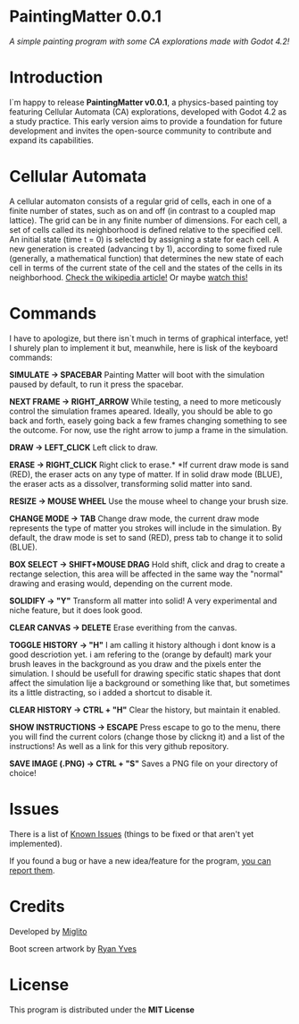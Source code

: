 # PaintingMatter 0.0.1
*A simple painting program with some CA explorations made with Godot 4.2!*



# Introduction

 I`m happy to release **PaintingMatter v0.0.1**, a physics-based painting toy featuring Cellular Automata (CA) explorations, developed with Godot 4.2 as a study practice. This early version aims to provide a foundation for future development and invites the open-source community to contribute and expand its capabilities.


# Cellular Automata

A cellular automaton consists of a regular grid of cells, each in one of a finite number of states, such as on and off (in contrast to a coupled map lattice). The grid can be in any finite number of dimensions. For each cell, a set of cells called its neighborhood is defined relative to the specified cell. An initial state (time t = 0) is selected by assigning a state for each cell. A new generation is created (advancing t by 1), according to some fixed rule (generally, a mathematical function) that determines the new state of each cell in terms of the current state of the cell and the states of the cells in its neighborhood. [Check the wikipedia article!](https://en.wikipedia.org/wiki/Cellular_automaton) Or maybe [watch this!](https://www.youtube.com/watch?v=L4u7Zy_b868)


# Commands

I have to apologize, but there isn`t much in terms of graphical interface, yet! I shurely plan to implement it but, meanwhile, here is lisk of the keyboard commands:

**SIMULATE -> SPACEBAR**
Painting Matter will boot with the simulation paused by default, to run it press the spacebar.

**NEXT FRAME -> RIGHT_ARROW**
While testing, a need to more meticously control the simulation frames apeared. Ideally, you should be able to go back and forth, easely going back a few frames changing something to see the outcome. For now, use the right arrow to jump a frame in the simulation. 

**DRAW  -> LEFT_CLICK**
Left click to draw.

**ERASE -> RIGHT_CLICK**
Right click to erase.*
*If current draw mode is sand (RED), the eraser acts on any type of matter. If in solid draw mode (BLUE), the eraser acts as a dissolver, transforming solid matter into sand.

**RESIZE -> MOUSE WHEEL**
Use the mouse wheel to change your brush size.

**CHANGE MODE -> TAB**
Change draw mode, the current draw mode represents the type of matter you strokes will include in the simulation. By default, the draw mode is set to sand (RED), press tab to change it to solid (BLUE).

**BOX SELECT -> SHIFT+MOUSE DRAG**
Hold shift, click and drag to create a rectange selection, this area will be affected in the same way the "normal" drawing and erasing would, depending on the current mode.

**SOLIDIFY -> "Y"**
Transform all matter into solid! A very experimental and niche feature, but it does look good.

**CLEAR CANVAS -> DELETE**
Erase everithing from the canvas.

**TOGGLE HISTORY -> "H"**
I am calling it history although i dont know is a good descriotion yet. i am refering to the (orange by default) mark your brush leaves in the background as you draw and the pixels enter the simulation. I should be usefull for drawing specific static shapes that dont affect the simulation lije a background or something like that, but sometimes its a little distracting, so i added a shortcut to disable it.

**CLEAR HISTORY -> CTRL + "H"**
Clear the history, but maintain it enabled.

**SHOW INSTRUCTIONS -> ESCAPE**
Press escape to go to the menu, there you will find the current colors (change those by clickng it) and a list of the instructions! As well as a link for this very github repository.

**SAVE IMAGE (.PNG) -> CTRL + "S"**
Saves a PNG file on your directory of choice!


# Issues

There is a list of [Known Issues](https://link-url-here.org) (things to be fixed or that aren't yet implemented).

If you found a bug or have a new idea/feature for the program, [you can report them](https://link-url-here.org).


# Credits

Developed by [Miglito](https://www.instagram.com/miglitopictures)

Boot screen artwork by [Ryan Yves](https://www.instagram.com/naoquenao/)


# License

This program is distributed under the **MIT License**